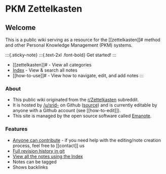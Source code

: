 # PKM Zettelkasten

## Welcome
This is a public wiki serving as a resource for the [[zettelkasten]]# method and other Personal Knowledge Management (PKM) systems.

:::{.sticky-note}
:::{.text-2xl .font-bold}
Get started!
:::
- [[zettelkasten]]# - View all categories
- [Index][index] - View & search all notes
- [[how-to-use]]# - View how to navigate, edit, and add notes
:::

### About
- This public wiki originated from the [r/Zettelkasten](https://reddit.com/r/Zettelkasten/) subreddit.
- It is hosted by [/u/srid-](https://www.reddit.com/user/srid-) on Github ([source](https://github.com/Kuratoro/zk.zettel.page)) and is currently editable by anyone with a Github account (see [[how-to-edit]]). 
- This site is managed by the open source software called [Emanote](https://note.ema.srid.ca/).

### Features
* [Anyone can contribute](https://github.com/Kuratoro/zk.zettel.page/edit/master/index.md) - if you need help with the editing/note creation process, feel free to [[contact]] us
* [Full revision history in git](https://github.com/Kuratoro/zk.zettel.page/commits/master)
* [View all the notes using the Index][index]
* Notes can be tagged
* Shows backlinks

[index]: -/index
